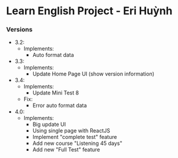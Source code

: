 # Learn English Project - Eri Huỳnh

### Versions

- 3.2:
  - Implements:
    - Auto format data
- 3.3:
  - Implements:
    - Update Home Page UI (show version information)
- 3.4:
  - Implements:
    - Update Mini Test 8
  - Fix:
    - Error auto format data
- 4.0:
  - Implements:
    - Big update UI
    - Using single page with ReactJS
    - Implement "complete test" feature
    - Add new course "Listening 45 days"
    - Add new "Full Test" feature
